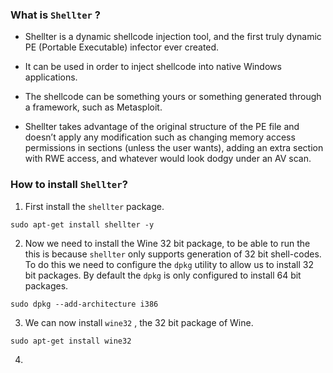
### What is `Shellter` ?

- Shellter is a dynamic shellcode injection tool, and the first truly dynamic PE (Portable Executable) infector ever created.

- It can be used in order to inject shellcode into native Windows applications.

- The shellcode can be something yours or something generated through a framework, such as Metasploit.

- Shellter takes advantage of the original structure of the PE file and doesn’t apply any modification such as changing memory access permissions in sections (unless the user wants), adding an extra section with RWE access, and whatever would look dodgy under an AV scan.

### How to install `Shellter`?

1. First install the `shellter` package.
```
sudo apt-get install shellter -y
```

2. Now we need to install the Wine 32 bit package, to be able to run the this is because `shellter` only supports generation of 32 bit shell-codes. To do this we need to configure the `dpkg` utility to allow us to install 32 bit packages. By default the `dpkg` is only configured to install 64 bit packages. 
```
sudo dpkg --add-architecture i386
```

3. We can now install `wine32` , the 32 bit package of Wine.
```
sudo apt-get install wine32
```

4. 